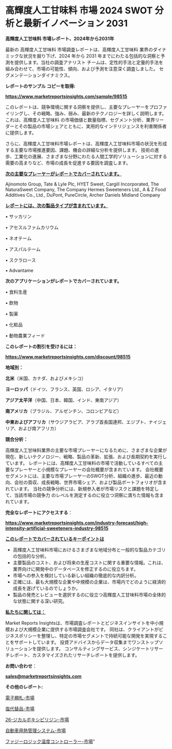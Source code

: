 # 高輝度人工甘味料 市場 2024 SWOT 分析と最新イノベーション 2031

<strong>高輝度人工甘味料 市場レポート、2024年から2031年</strong>

最新の 高輝度人工甘味料 市場調査レポートは、高輝度人工甘味料 業界のダイナミックな状況を掘り下げ、2024 年から 2031 年までにわたる包括的な洞察と予測を提供します。当社の調査アナリスト チームは、定性的手法と定量的手法を組み合わせて、市場の可能性、傾向、および予測を注意深く調査しました。 セグメンテーションダイナミクス。



<strong>レポートのサンプル コピーを取得:</strong> <a href=https://www.marketreportsinsights.com/sample/98515>

<strong><u>https://www.marketreportsinsights.com/sample/98515</u></strong></a>

このレポートは、競争環境に関する洞察を提供し、主要なプレーヤーをプロファイリングし、その戦略、強み、弱み、最新のテクノロジーを詳しく説明します。 これは、高輝度人工甘味料 の市場価値と数量指標、セグメント分析、業界リーダーとその製品の市場シェアとともに、実用的なインテリジェンスを利害関係者に提供します。

さらに、高輝度人工甘味料市場レポートは、高輝度人工甘味料市場の状況を形成する主要な市場推進要因、課題、機会の詳細な分析を提供します。 技術の進歩、工業化の進展、さまざまな分野にわたる人間工学的ソリューションに対する需要の高まりなど、市場の成長を促進する要因を調査します。



<strong><u>次の主要なプレーヤーがレポートでカバーされています。</u></strong>

Ajinomoto Group, Tate & Lyle Plc, HYET Sweet, Cargill Incorporated, The NaturaSweet Company, The Company Hermes Sweeteners Ltd., A & Z Food Additives Co., Ltd., DuPont, PureCircle, Archer Daniels Midland Company



<strong><u><b>レポートには、次の製品タイプが含まれています。</b></u></strong>

• サッカリン

• アセスルファムカリウム

• ネオテーム

• アスパルテーム

• スクラロース

• Advantame



<strong><b>次のアプリケーションがレポートでカバーされています。</b></strong>

• 食料生産

• 飲物

• 製薬

• 化粧品

• 動物農業フィード



<strong><b>このレポートの割引を受けるには：</b></strong><a href=https://www.marketreportsinsights.com/discount/98515>

<strong><u>https://www.marketreportsinsights.com/discount/98515</u></strong></a>



<strong>地域別：</strong>



<strong>北米</strong>（米国、カナダ、およびメキシコ）



<strong>ヨーロッパ</strong>（ドイツ、フランス、英国、ロシア、イタリア）



<strong>アジア太平洋</strong>（中国、日本、韓国、インド、東南アジア）



<strong>南アメリカ</strong>（ブラジル、アルゼンチン、コロンビアなど）



<strong>中東およびアフリカ</strong>（サウジアラビア、アラブ首長国連邦、エジプト、ナイジェリア、および南アフリカ）



<strong>競合分析：</strong>

高輝度人工甘味料業界の主要な市場プレーヤーになるために、さまざまな企業が現在、新しいテクノロジー、戦略、製品の革新、拡張、および長期契約を実行しています。 レポートには、高輝度人工甘味料の市場で活動しているすべての主要なプレーヤーと小規模なプレーヤーの会社概要が含まれています。 会社概要セグメントには、主要な市場プレーヤーのSWOT分析、組織の進歩、最近の動向、会社の買収、成長戦略、世界市場シェア、および製品ポートフォリオが含まれています。 当社の競争分析には、新規参入者が市場リスクと課題を特定して、当該市場の競争力 のレベルを測定するのに役立つ洞察に満ちた情報も含まれています。



<strong>完全なレポートにアクセスする</strong>：

<a href=https://www.marketreportsinsights.com/industry-forecast/high-intensity-artificial-sweeteners-industry-98515>

<strong><u>https://www.marketreportsinsights.com/industry-forecast/high-intensity-artificial-sweeteners-industry-98515</u></strong></a>



<strong><u><b>このレポートでカバーされているキーポイントは</b></u></strong>
<ul>
  <li>高輝度人工甘味料市場におけるさまざまな地域分布と一般的な製品カテゴリの包括的な分析。</li>
  <li>主要製品のコスト、および将来の生産コストに関する重要な情報。これは、業界向けに開発中のデータベースを修正するのに役立ちます。</li>
  <li>市場への参入を検討している新しい組織の徹底的な内訳分析。</li>
  <li>正確には、最も大規模な企業や中規模の企業は、市場内でどのように経済的成長を遂げているのでしょうか。</li>
  <li>製品の発売とレビューを選択するのに役立つ高輝度人工甘味料市場の全体的な状態に関する深い研究。</li>
</ul>


<strong><u><b>私たちに関しては：</b></u></strong>

Market Reports Insightsは、市場調査レポートとビジネスインサイトを中小規模および大規模企業に提供する市場調査会社です。 同社は、クライアントがビジネスポリシーを整理し、特定の市場セグメントで持続可能な開発を実現することをサポートしています。 投資アドバイスからデータ収集までワンストップソリューションを提供します。 コンサルティングサービス、シンジケートリサーチレポート、カスタマイズされたリサーチレポートを提供します。



<strong><b>お問い合わせ</b></strong>：

<a href=mailto:sales@marketreportsinsights.com>

<strong><u>sales@marketreportsinsights.com</u></strong></a>



<strong>その他のレポート:</strong>

<a href=https://www.linkedin.com/pulse/電子棚札-市場-2023-総合分析と事業成長戦略-2030-pr-news-hub-1hecf/>電子棚札-市場</a>

<a href=https://www.linkedin.com/pulse/塩代替品-市場-2023-総利益と主要ベンダー-2030-data-dive-discoveries-24-analysis-s9t9f/>塩代替品-市場</a>

<a href=https://www.linkedin.com/pulse/26-ジカルボキシピリジン-市場-2023-swot-分析と最新イノベーション-mcoif/>26-ジカルボキシピリジン-市場</a>

<a href=https://www.linkedin.com/pulse/自動車用熱管理システム-市場-2023-最新の-cagr-および成長分析-2030-v75ef/>自動車用熱管理システム-市場</a>

<a href=https://www.linkedin.com/pulse/ファジーロジック温度コントローラー-市場-2023-収益と成長ドライバー-2030-pr-news-hub-cjwjf/>ファジーロジック温度コントローラー-市場</a>"
